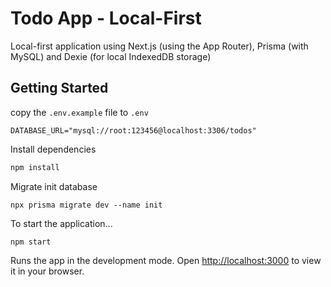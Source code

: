 # Todo App - Local-First

Local-first application using Next.js (using the App Router), Prisma (with MySQL) and Dexie (for local IndexedDB storage)

## Getting Started

copy the `.env.example` file to `.env`

```
DATABASE_URL="mysql://root:123456@localhost:3306/todos"
```

Install dependencies

```bash
npm install
```

Migrate init database

```
npx prisma migrate dev --name init
```

To start the application...

```
npm start
```

Runs the app in the development mode. Open [http://localhost:3000](http://localhost:3000) to view it in your browser.
